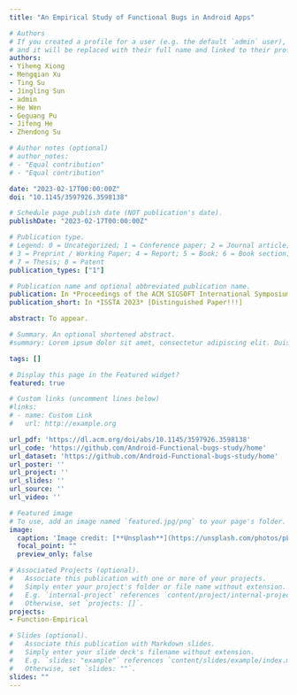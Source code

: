 ```yaml
---
title: "An Empirical Study of Functional Bugs in Android Apps"

# Authors
# If you created a profile for a user (e.g. the default `admin` user), write the username (folder name) here 
# and it will be replaced with their full name and linked to their profile.
authors:
- Yiheng Xiong
- Mengqian Xu
- Ting Su
- Jingling Sun
- admin
- He Wen
- Geguang Pu
- Jifeng He
- Zhendong Su

# Author notes (optional)
# author_notes:
# - "Equal contribution"
# - "Equal contribution"

date: "2023-02-17T00:00:00Z"
doi: "10.1145/3597926.3598138"

# Schedule page publish date (NOT publication's date).
publishDate: "2023-02-17T00:00:00Z"

# Publication type.
# Legend: 0 = Uncategorized; 1 = Conference paper; 2 = Journal article;
# 3 = Preprint / Working Paper; 4 = Report; 5 = Book; 6 = Book section;
# 7 = Thesis; 8 = Patent
publication_types: ["1"]

# Publication name and optional abbreviated publication name.
publication: In *Proceedings of the ACM SIGSOFT International Symposium on Software Testing and Analysis*
publication_short: In *ISSTA 2023* [Distinguished Paper!!!]

abstract: To appear.

# Summary. An optional shortened abstract.
#summary: Lorem ipsum dolor sit amet, consectetur adipiscing elit. Duis posuere tellus ac convallis placerat. Proin tincidunt magna sed ex sollicitudin condimentum.

tags: []

# Display this page in the Featured widget?
featured: true

# Custom links (uncomment lines below)
#links:
# - name: Custom Link
#   url: http://example.org

url_pdf: 'https://dl.acm.org/doi/abs/10.1145/3597926.3598138'
url_code: 'https://github.com/Android-Functional-bugs-study/home'
url_dataset: 'https://github.com/Android-Functional-bugs-study/home'
url_poster: ''
url_project: ''
url_slides: ''
url_source: ''
url_video: ''

# Featured image
# To use, add an image named `featured.jpg/png` to your page's folder. 
image:
  caption: 'Image credit: [**Unsplash**](https://unsplash.com/photos/pLCdAaMFLTE)'
  focal_point: ""
  preview_only: false

# Associated Projects (optional).
#   Associate this publication with one or more of your projects.
#   Simply enter your project's folder or file name without extension.
#   E.g. `internal-project` references `content/project/internal-project/index.md`.
#   Otherwise, set `projects: []`.
projects:
- Function-Empirical

# Slides (optional).
#   Associate this publication with Markdown slides.
#   Simply enter your slide deck's filename without extension.
#   E.g. `slides: "example"` references `content/slides/example/index.md`.
#   Otherwise, set `slides: ""`.
slides: ""
---
```


